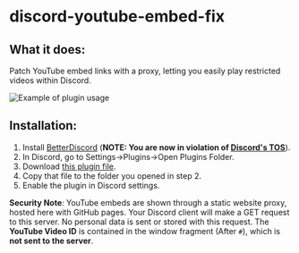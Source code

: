 # discord-youtube-embed-fix

## What it does:

Patch YouTube embed links with a proxy, letting you easily play restricted videos within Discord.

![Example of plugin usage](example.png)

## Installation:

1) Install [BetterDiscord](https://betterdiscord.app/) (**NOTE: You are now in violation of [Discord's TOS](https://discord.com/terms)**).
2) In Discord, go to Settings->Plugins->Open Plugins Folder.
3) Download [this plugin file](https://raw.githubusercontent.com/nathanfranke/discordytproxy/main/YouTubeProxy.plugin.js).
4) Copy that file to the folder you opened in step 2.
5) Enable the plugin in Discord settings.

**Security Note**: YouTube embeds are shown through a static website proxy, hosted here with GitHub pages. Your Discord client will make a GET request to this server. No personal data is sent or stored with this request. The **YouTube Video ID** is contained in the window fragment (After `#`), which is **not sent to the server**.
